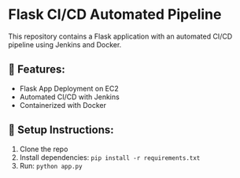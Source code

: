 # Flask CI/CD Automated Pipeline
This repository contains a Flask application with an automated CI/CD pipeline using Jenkins and Docker.

## 🚀 Features:
- Flask App Deployment on EC2
- Automated CI/CD with Jenkins
- Containerized with Docker

## 📌 Setup Instructions:
1. Clone the repo
2. Install dependencies: `pip install -r requirements.txt`
3. Run: `python app.py`
